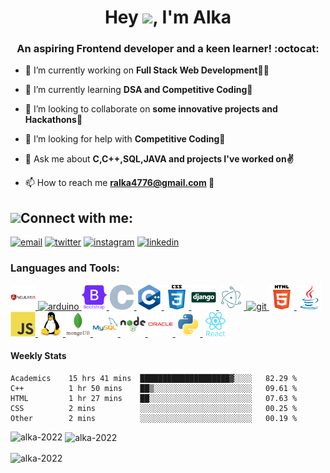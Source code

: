 <h1 align="center">Hey <img src="https://user-images.githubusercontent.com/1303154/88677602-1635ba80-d120-11ea-84d8-d263ba5fc3c0.gif" width="40px"/>, I'm Alka</a></h1>

<h3 align="center"> An aspiring Frontend developer and a keen learner! :octocat:
</h3>


- 🔭 I’m currently working on **Full Stack Web Development:bowing_woman:**

- 🌱 I’m currently learning **DSA and Competitive Coding:rocket:**

- 👯 I’m looking to collaborate on **some innovative projects and Hackathons:open_hands:**

- 🤝 I’m looking for help with **Competitive Coding:eyes:**

- 💬 Ask me about **C,C++,SQL,JAVA and projects I've worked on:v:**

- 📫 How to reach me **ralka4776@gmail.com :email:**

## <img height="40" src="https://raw.githubusercontent.com/innng/innng/master/assets/kyubey.gif">Connect with me:</h3>
<p align="left">
<a href="ralka4776@gmail.com"><img src="https://img.icons8.com/color/96/000000/gmail.png" alt="email"/></a>
<a href="https://twitter.com/__alka21__"><img src="https://img.icons8.com/color/96/000000/twitter-squared.png" alt="twitter"/></a>
<a href="https://www.instagram.com/__alka21__"><img src="https://img.icons8.com/color/96/000000/instagram-new.png" alt="instagram"/></a>
<a href="https://www.linkedin.com/in/alka21"><img src="https://img.icons8.com/color/96/000000/linkedin.png" alt="linkedin"/></a>

  
</p>

<h3 align="left">Languages and Tools:</h3>
<p align="left"> <a href="https://angular.io" target="_blank"> <img src="https://raw.githubusercontent.com/devicons/devicon/master/icons/angularjs/angularjs-original-wordmark.svg" alt="angularjs" width="40" height="40"/> </a> <a href="https://www.arduino.cc/" target="_blank"> <img src="https://cdn.worldvectorlogo.com/logos/arduino-1.svg" alt="arduino" width="40" height="40"/> </a> <a href="https://getbootstrap.com" target="_blank"> <img src="https://raw.githubusercontent.com/devicons/devicon/master/icons/bootstrap/bootstrap-plain-wordmark.svg" alt="bootstrap" width="40" height="40"/> </a> <a href="https://www.cprogramming.com/" target="_blank"> <img src="https://raw.githubusercontent.com/devicons/devicon/master/icons/c/c-original.svg" alt="c" width="40" height="40"/> </a> <a href="https://www.w3schools.com/cpp/" target="_blank"> <img src="https://raw.githubusercontent.com/devicons/devicon/master/icons/cplusplus/cplusplus-original.svg" alt="cplusplus" width="40" height="40"/> </a> <a href="https://www.w3schools.com/css/" target="_blank"> <img src="https://raw.githubusercontent.com/devicons/devicon/master/icons/css3/css3-original-wordmark.svg" alt="css3" width="40" height="40"/> </a> <a href="https://www.djangoproject.com/" target="_blank"> <img src="https://raw.githubusercontent.com/devicons/devicon/master/icons/django/django-original.svg" alt="django" width="40" height="40"/> </a> <a href="https://www.electronjs.org" target="_blank"> <img src="https://raw.githubusercontent.com/devicons/devicon/master/icons/electron/electron-original.svg" alt="electron" width="40" height="40"/> </a> <a href="https://git-scm.com/" target="_blank"> <img src="https://www.vectorlogo.zone/logos/git-scm/git-scm-icon.svg" alt="git" width="40" height="40"/> </a> <a href="https://www.w3.org/html/" target="_blank"> <img src="https://raw.githubusercontent.com/devicons/devicon/master/icons/html5/html5-original-wordmark.svg" alt="html5" width="40" height="40"/> </a> <a href="https://www.java.com" target="_blank"> <img src="https://raw.githubusercontent.com/devicons/devicon/master/icons/java/java-original.svg" alt="java" width="40" height="40"/> </a> <a href="https://developer.mozilla.org/en-US/docs/Web/JavaScript" target="_blank"> <img src="https://raw.githubusercontent.com/devicons/devicon/master/icons/javascript/javascript-original.svg" alt="javascript" width="40" height="40"/> </a> <a href="https://www.linux.org/" target="_blank"> <img src="https://raw.githubusercontent.com/devicons/devicon/master/icons/linux/linux-original.svg" alt="linux" width="40" height="40"/> </a> <a href="https://www.mongodb.com/" target="_blank"> <img src="https://raw.githubusercontent.com/devicons/devicon/master/icons/mongodb/mongodb-original-wordmark.svg" alt="mongodb" width="40" height="40"/> </a> <a href="https://www.mysql.com/" target="_blank"> <img src="https://raw.githubusercontent.com/devicons/devicon/master/icons/mysql/mysql-original-wordmark.svg" alt="mysql" width="40" height="40"/> </a> <a href="https://nodejs.org" target="_blank"> <img src="https://raw.githubusercontent.com/devicons/devicon/master/icons/nodejs/nodejs-original-wordmark.svg" alt="nodejs" width="40" height="40"/> </a> <a href="https://www.oracle.com/" target="_blank"> <img src="https://raw.githubusercontent.com/devicons/devicon/master/icons/oracle/oracle-original.svg" alt="oracle" width="40" height="40"/> </a> <a href="https://www.python.org" target="_blank"> <img src="https://raw.githubusercontent.com/devicons/devicon/master/icons/python/python-original.svg" alt="python" width="40" height="40"/> </a> <a href="https://reactjs.org/" target="_blank"> <img src="https://raw.githubusercontent.com/devicons/devicon/master/icons/react/react-original-wordmark.svg" alt="react" width="40" height="40"/> </a> </p>

#### Weekly Stats

<!--START_SECTION:waka-->
```text
Academics    15 hrs 41 mins  ████████████████████▓░░░░   82.29 % 
C++          1 hr 50 mins    ██▒░░░░░░░░░░░░░░░░░░░░░░   09.61 % 
HTML         1 hr 27 mins    ██░░░░░░░░░░░░░░░░░░░░░░░   07.63 %  
CSS          2 mins          ░░░░░░░░░░░░░░░░░░░░░░░░░   00.25 % 
Other        2 mins          ░░░░░░░░░░░░░░░░░░░░░░░░░   00.19 % 
```
<!--END_SECTION:waka-->

<p><img align="left" src="https://github-readme-stats.vercel.app/api/top-langs?username=alka-2022&show_icons=true&locale=en&layout=compact" alt="alka-2022" /></p>

<p>&nbsp;<img align="center" src="https://github-readme-stats.vercel.app/api?username=alka-2022&show_icons=true&locale=en" alt="alka-2022" /></p>

<p><img align="center" src="https://github-readme-streak-stats.herokuapp.com/?user=alka-2022&" alt="alka-2022" /></p>

